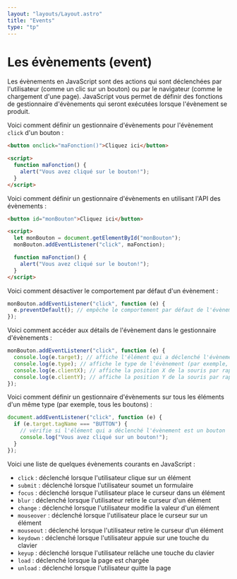 ```yaml
---
layout: "layouts/Layout.astro"
title: "Events"
type: "tp"
---
```


# Les évènements (event)

Les évènements en JavaScript sont des actions qui sont déclenchées par
l'utilisateur (comme un clic sur un bouton) ou par le navigateur (comme
le chargement d'une page). JavaScript vous permet de définir des
fonctions de gestionnaire d'évènements qui seront exécutées lorsque
l'évènement se produit.

Voici comment définir un gestionnaire d'évènements pour l'évènement <code>click</code> d'un bouton :

```html
<button onclick="maFonction()">Cliquez ici</button>

<script>
  function maFonction() {
    alert("Vous avez cliqué sur le bouton!");
  }
</script>
```

Voici comment définir un gestionnaire d'évènements en utilisant l'API
des évènements :

```html
<button id="monBouton">Cliquez ici</button>

<script>
  let monBouton = document.getElementById("monBouton");
  monBouton.addEventListener("click", maFonction);

  function maFonction() {
    alert("Vous avez cliqué sur le bouton!");
  }
</script>
```

Voici comment désactiver le comportement par défaut d'un évènement :

```js
monBouton.addEventListener("click", function (e) {
  e.preventDefault(); // empêche le comportement par défaut de l'évènement (par exemple, le rechargement de la page lors de la soumission d'un formulaire)
});
```

Voici comment accéder aux détails de l'évènement dans le gestionnaire
d'évènements :

```js
monBouton.addEventListener("click", function (e) {
  console.log(e.target); // affiche l'élément qui a déclenché l'évènement
  console.log(e.type); // affiche le type de l'évènement (par exemple, "click")
  console.log(e.clientX); // affiche la position X de la souris par rapport à la fenêtre du navigateur
  console.log(e.clientY); // affiche la position Y de la souris par rapport à la fenêtre du navigateur
});
```

Voici comment définir un gestionnaire d'évènements sur tous les éléments
d'un même type (par exemple, tous les boutons) :

```js
document.addEventListener("click", function (e) {
  if (e.target.tagName === "BUTTON") {
    // vérifie si l'élément qui a déclenché l'évènement est un bouton
    console.log("Vous avez cliqué sur un bouton!");
  }
});
```

Voici une liste de quelques évènements courants en JavaScript :

- <code>click</code> : déclenché lorsque l'utilisateur clique sur un
  élément
- <code>submit</code> : déclenché lorsque l'utilisateur soumet un
  formulaire
- <code>focus</code> : déclenché lorsque l'utilisateur place le curseur
  dans un élément
- <code>blur</code> : déclenché lorsque l'utilisateur retire le curseur
  d'un élément
- <code>change</code> : déclenché lorsque l'utilisateur modifie la
  valeur d'un élément
- <code>mouseover</code> : déclenché lorsque l'utilisateur place le
  curseur sur un élément
- <code>mouseout</code> : déclenché lorsque l'utilisateur retire le
  curseur d'un élément
- <code>keydown</code> : déclenché lorsque l'utilisateur appuie sur une
  touche du clavier
- <code>keyup</code> : déclenché lorsque l'utilisateur relâche une
  touche du clavier
- <code>load</code> : déclenché lorsque la page est chargée
- <code>unload</code> : déclenché lorsque l'utilisateur quitte la page
